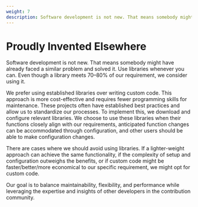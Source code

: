 ```yaml
---
weight: 7
description: Software development is not new. That means somebody might have already faced a similar problem and solved it. Use libraries whenever you can. Even though a library meets 70–80% of our requirement, we consider using it.
---
```


# Proudly Invented Elsewhere

Software development is not new. That means somebody might have already faced a similar problem and solved it. Use libraries whenever you can. Even though a library meets 70–80% of our requirement, we consider using it.

We prefer using established libraries over writing custom code. This approach is more cost-effective and requires fewer programming skills for maintenance. These projects often have established best practices and allow us to standardize our processes. To implement this, we download and configure relevant libraries. We choose to use these libraries when their functions closely align with our requirements, anticipated function changes can be accommodated through configuration, and other users should be able to make configuration changes.

There are cases where we should avoid using libraries. If a lighter-weight approach can achieve the same functionality, if the complexity of setup and configuration outweighs the benefits, or if custom code might be faster/better/more economical to our specific requirement, we might opt for custom code.

Our goal is to balance maintainability, flexibility, and performance while leveraging the expertise and insights of other developers in the contribution community.
